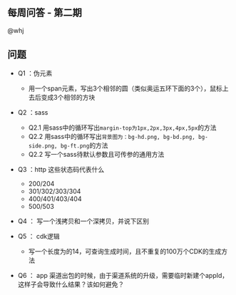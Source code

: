 每周问答 - 第二期
---
@whj

## 问题

- Q1 ：伪元素
    - 用一个span元素，写出3个相邻的圆（类似奥运五环下面的3个），鼠标上去后变成3个相邻的方块

- Q2 ：sass
    - Q2.1 用sass中的循环写出`margin-top为1px,2px,3px,4px,5px`的方法
    - Q2.2 用sass中的循环写出`背景图为：bg-hd.png, bg-bd.png, bg-side.png, bg-ft.png`的方法
    - Q2.2 写一个sass待默认参数且可传参的通用方法

- Q3 ：http 这些状态码代表什么
    - 200/204
    - 301/302/303/304
    - 400/401/403/404
    - 500/503

- Q4 ： 写一个浅拷贝和一个深拷贝，并说下区别

- Q5 ： cdk逻辑
    - 写一个长度为的14，可查询生成时间，且不重复的100万个CDK的生成方法

- Q6 ： app 渠道出包的时候，由于渠道系统的升级，需要临时新建个appId，这样子会导致什么结果？该如何避免？



